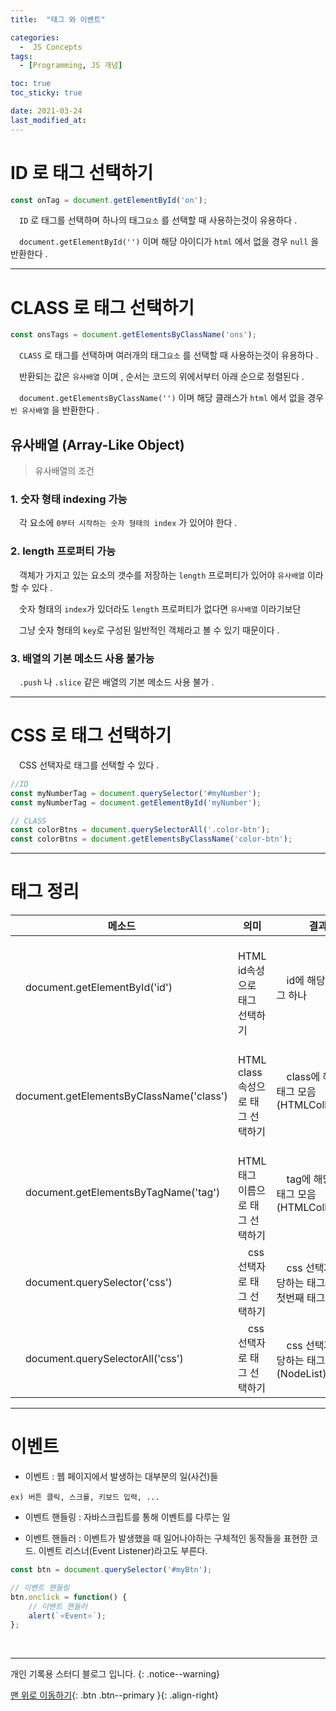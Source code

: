```yaml
---
title:  "태그 와 이벤트" 

categories:
  -  JS Concepts
tags:
  - [Programming, JS 개념]

toc: true
toc_sticky: true

date: 2021-03-24
last_modified_at: 
---
```


# ID 로 태그 선택하기

```js
const onTag = document.getElementById('on');
```

　`ID` 로 태그를 선택하며 하나의 태그`요소` 를 선택할 때 사용하는것이 유용하다 .

　`document.getElementById('')` 이며 해당 아이디가 `html` 에서 없을 경우 `null` 을 반환한다 .

***

# CLASS 로 태그 선택하기

```js
const onsTags = document.getElementsByClassName('ons');
```

　`CLASS` 로 태그를 선택하며 여러개의 태그`요소` 를 선택할 때 사용하는것이 유용하다 .

　반환되는 값은 `유사배열` 이며 , 순서는 코드의 위에서부터 아래 순으로 정렬된다 .

　`document.getElementsByClassName('')` 이며 해당 클래스가 `html` 에서 없을 경우 `빈 유사배열` 을 반환한다 .

## 유사배열 (Array-Like Object)

> 유사배열의 조건

### 1. 숫자 형태 indexing 가능

　각 요소에 `0부터 시작하는 숫자 형태의 index` 가 있어야 한다 .

### 2. length 프로퍼티 가능

　객체가 가지고 있는 요소의 갯수를 저장하는 `length` 프로퍼티가 있어야 `유사배열` 이라 할 수 있다 .

　숫자 형태의 `index`가 있더라도 `length` 프로퍼티가 없다면 `유사배열` 이라기보단 

　그냥 숫자 형태의 `key`로 구성된 일반적인 객체라고 볼 수 있기 때문이다 .

### 3. 배열의 기본 메소드 사용 불가능

　`.push` 나 `.slice` 같은 배열의 기본 메소드 사용 불가 .

***

# CSS 로 태그 선택하기

　CSS 선택자로 태그를 선택할 수 있다 .

```js
//ID 
const myNumberTag = document.querySelector('#myNumber');
const myNumberTag = document.getElementById('myNumber');

// CLASS
const colorBtns = document.querySelectorAll('.color-btn');
const colorBtns = document.getElementsByClassName('color-btn');
```

***

# 태그 정리

|**메소드**									|**의미**							|**결과**|
|---|---|---|
|　document.getElementById('id')			|　HTML id속성으로 태그 선택하기			|　id에 해당하는 태그 하나|
|　document.getElementsByClassName('class')	|　HTML class속성으로 태그 선택하기		|　class에 해당하는 태그 모음(HTMLCollection)|
|　document.getElementsByTagName('tag')		|　HTML 태그 이름으로 태그 선택하기		|　tag에 해당하는 태그 모음(HTMLCollection)|
|　document.querySelector('css')			|　css 선택자로 태그 선택하기				|　css 선택자에 해당하는 태그 중 가장 첫번째 태그 하나|
|　document.querySelectorAll('css')			|　css 선택자로 태그 선택하기				|　css 선택자에 해당하는 태그 모음(NodeList)|

***

# 이벤트

- 이벤트 : 웹 페이지에서 발생하는 대부분의 일(사건)들
```
ex) 버튼 클릭, 스크롤, 키보드 입력, ...
```
- 이벤트 핸들링 : 자바스크립트를 통해 이벤트를 다루는 일

- 이벤트 핸들러 : 이벤트가 발생했을 때 일어나야하는 구체적인 동작들을 표현한 코드. 이벤트 리스너(Event Listener)라고도 부른다.

```js
const btn = document.querySelector('#myBtn');

// 이벤트 핸들링
btn.onclick = function() {
    // 이벤트 핸들러
    alert(`⭐️Event⭐️`);
};
```

<br>

***

개인 기록용 스터디 블로그 입니다.
{: .notice--warning}

[맨 위로 이동하기](#){: .btn .btn--primary }{: .align-right}